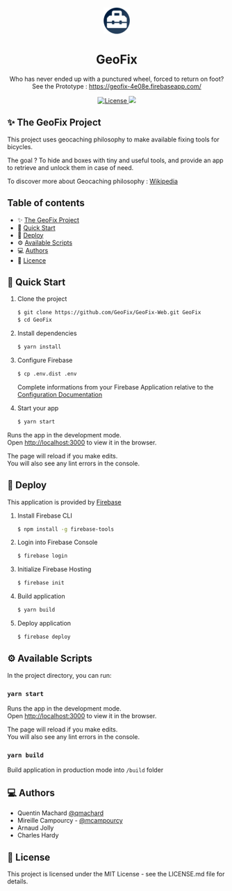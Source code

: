 <p align="center">
  <a href="https://github.com/GeoFix/GeoFix-Web">
    <img alt="GeoFix" src="./public/logo512.png" width="60" />
  </a>
</p>

<h1 align="center">
  GeoFix
</h1>

<p align="center">
  Who has never ended up with a punctured wheel, forced to return on foot?<br>
  See the Prototype : <a href="https://geofix-4e08e.firebaseapp.com/" target="_blank">
    https://geofix-4e08e.firebaseapp.com/
  </a>
</p>

<p align="center">
  <a href="https://opensource.org/licenses/MIT">
    <img src="https://img.shields.io/badge/License-MIT-yellow.svg" alt="License" />
  </a>
  <a href="https://github.com/GeoFix/GeoFix-Web/actions">
    <img src="https://img.shields.io/github/workflow/status/GeoFix/GeoFix-Web/Deploy%20to%20Firebase?label=Deployment" />
  </a>
</p>

## ✨ The GeoFix Project

This project uses geocaching philosophy to make available fixing tools for bicycles.

The goal ? To hide and boxes with tiny and useful tools, and provide an app to retrieve and unlock them in case of need.

To discover more about Geocaching philosophy : [Wikipedia](https://en.wikipedia.org/wiki/Geocaching)

## Table of contents

- ✨ [The GeoFix Project](#-the-geofix-project)
- 🚀 [Quick Start](#-quick-start)
- 💫 [Deploy](#-deploy)
- ⚙️ [Available Scripts](#-available-scripts)
- 💻 [Authors](#-authors)
- 📝 [Licence](#-license)

## 🚀 Quick Start

1. Clone the project

    ```bash
    $ git clone https://github.com/GeoFix/GeoFix-Web.git GeoFix
    $ cd GeoFix
    ```

1. Install dependencies

    ```bash
    $ yarn install
    ```
   
1. Configure Firebase

   ```bash
   $ cp .env.dist .env
   ```
   
   Complete informations from your Firebase Application relative to the [Configuration Documentation](https://firebase.google.com/docs/web/setup?authuser=0#config-object)

1. Start your app

    ```bash
    $ yarn start
    ```

Runs the app in the development mode.<br />
Open [http://localhost:3000](http://localhost:3000) to view it in the browser.

The page will reload if you make edits.<br />
You will also see any lint errors in the console.

## 💫 Deploy

This application is provided by [Firebase](https://firebase.google.com/)

1. Install Firebase CLI

   ```bash
   $ npm install -g firebase-tools
   ```
   
1. Login into Firebase Console

   ```bash
   $ firebase login
   ```
   
1. Initialize Firebase Hosting

   ```bash
   $ firebase init
   ```

1. Build application

   ```bash
   $ yarn build
   ```

1. Deploy application

   ```bash
   $ firebase deploy
   ```

## ⚙️ Available Scripts

In the project directory, you can run:

### `yarn start`

Runs the app in the development mode.<br />
Open [http://localhost:3000](http://localhost:3000) to view it in the browser.

The page will reload if you make edits.<br />
You will also see any lint errors in the console.

### `yarn build`

Build application in production mode into `/build` folder

## ‍💻 Authors

- Quentin Machard [@qmachard](https://github.com/qmachard)
- Mireille Campourcy - [@mcampourcy](https://github.com/mcampourcy)
- Arnaud Jolly
- Charles Hardy

## 📝 License

This project is licensed under the MIT License - see the LICENSE.md file for details.
